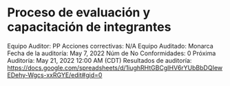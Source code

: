 # Proceso de evaluación y capacitación de integrantes

Equipo Auditor: PP
Acciones correctivas: N/A
Equipo Auditado: Monarca
Fecha de la auditoría: May 7, 2022
Núm de No Conformidades: 0
Próxima Auditoría: May 21, 2022 12:00 AM (CDT)
Resultados de auditoría: https://docs.google.com/spreadsheets/d/1iughRHtGBCgIHV6rYUbBbDQIewEDehy-Wgcs-xxRGYE/edit#gid=0